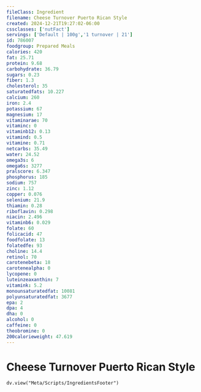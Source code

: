 ```yaml
---
fileClass: Ingredient
filename: Cheese Turnover Puerto Rican Style
created: 2024-12-21T19:27:02-06:00
cssclasses: ['nutFact']
servings: ['Default | 100g','1 turnover | 21']
id: 786007
foodgroup: Prepared Meals
calories: 420
fat: 25.71
protein: 9.68
carbohydrate: 36.79
sugars: 0.23
fiber: 1.3
cholesterol: 35
saturatedfats: 10.227
calcium: 260
iron: 2.4
potassium: 67
magnesium: 17
vitaminarae: 70
vitaminc: 0
vitaminb12: 0.13
vitamind: 0.5
vitamine: 0.71
netcarbs: 35.49
water: 24.52
omega3s: 6
omega6s: 3277
pralscore: 6.347
phosphorus: 185
sodium: 757
zinc: 1.12
copper: 0.076
selenium: 21.9
thiamin: 0.28
riboflavin: 0.298
niacin: 2.496
vitaminb6: 0.029
folate: 60
folicacid: 47
foodfolate: 13
folatedfe: 93
choline: 14.4
retinol: 70
carotenebeta: 18
carotenealpha: 0
lycopene: 0
luteinzeaxanthin: 7
vitamink: 5.2
monounsaturatedfat: 10081
polyunsaturatedfat: 3677
epa: 2
dpa: 4
dha: 0
alcohol: 0
caffeine: 0
theobromine: 0
200calorieweight: 47.619
---
```


# Cheese Turnover Puerto Rican Style

```dataviewjs
dv.view("Meta/Scripts/IngredientsFooter")
```
